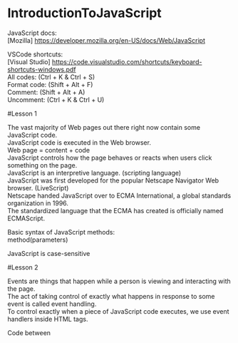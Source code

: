 # IntroductionToJavaScript

JavaScript docs:<br/>
[Mozilla] https://developer.mozilla.org/en-US/docs/Web/JavaScript<br/>

VSCode shortcuts:<br/>
[Visual Studio] https://code.visualstudio.com/shortcuts/keyboard-shortcuts-windows.pdf<br/>
All codes: (Ctrl + K & Ctrl + S)<br/>
Format code: (Shift + Alt + F)<br/>
Comment: (Shift + Alt + A)<br/>
Uncomment: (Ctrl + K & Ctrl + U)<br/>

#Lesson 1

The vast majority of Web pages out there right now contain some JavaScript code.<br/>
JavaScript code is executed in the Web browser.<br/>
Web page = content + code<br/>
JavaScript controls how the page behaves or reacts when users click something on the page.<br/>
JavaScript is an interpretive language. (scripting language)<br/>
JavaScript was first developed for the popular Netscape Navigator Web browser. (LiveScript)<br/>
Netscape handed JavaScript over to ECMA International, a global standards organization in 1996.<br/>
The standardized language that the ECMA has created is officially named ECMAScript.<br/>

Basic syntax of JavaScript methods:<br/>
method(parameters)<br/>

JavaScript is case-sensitive<br/>

#Lesson 2

Events are things that happen while a person is viewing and interacting with the page.<br/>
The act of taking control of exactly what happens in response to some event is called event handling.<br/>
To control exactly when a piece of JavaScript code executes, we use event handlers inside HTML tags.

Code between <script> tags executes when the page first opens in the browser.<br/>
Functions are placed between <script> tags in the head section.<br/>
Each function is identified by the word function followed by a name.<br/>
Functions are executed when called by event handlers in tags.

A span is an inline element that's only as wide as the characters contained within it.

In inline JavaScript, the outermost quotation marks after the event handler should match.

Each line of code in a JavaScript can end in a line break, or a semicolon, or both.

Events:
*onmouseover
*onclick
*oncontextmenu
*ondblclick

Basic syntax of JavaScript methods:<br/>
function name(){<br/>
//code<br/>
}

Debugging JavaScript:<br/>
The browser will always try to execute your JavaScript code.<br/>
You can use console.log() to display JavaScript values in the debugger window<br/>
You can set breakpoints in the JavaScript code.

Enable JavaScript:<br/>
https://www.enable-javascript.com/